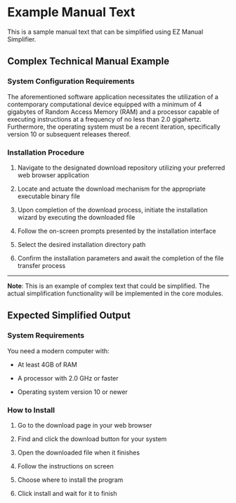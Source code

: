 # Example Manual Text

This is a sample manual text that can be simplified using EZ Manual Simplifier.

## Complex Technical Manual Example

### System Configuration Requirements

The aforementioned software application necessitates the utilization of a contemporary computational device equipped with a minimum of 4 gigabytes of Random Access Memory (RAM) and a processor capable of executing instructions at a frequency of no less than 2.0 gigahertz. Furthermore, the operating system must be a recent iteration, specifically version 10 or subsequent releases thereof.

### Installation Procedure

1. Navigate to the designated download repository utilizing your preferred web browser application

2. Locate and actuate the download mechanism for the appropriate executable binary file

3. Upon completion of the download process, initiate the installation wizard by executing the downloaded file

4. Follow the on-screen prompts presented by the installation interface

5. Select the desired installation directory path

6. Confirm the installation parameters and await the completion of the file transfer process

---

**Note**: This is an example of complex text that could be simplified. The actual simplification functionality will be implemented in the core modules.

## Expected Simplified Output

### System Requirements

You need a modern computer with:

- At least 4GB of RAM

- A processor with 2.0 GHz or faster

- Operating system version 10 or newer

### How to Install

1. Go to the download page in your web browser

2. Find and click the download button for your system

3. Open the downloaded file when it finishes

4. Follow the instructions on screen

5. Choose where to install the program

6. Click install and wait for it to finish
